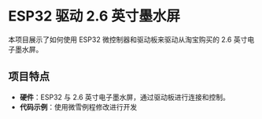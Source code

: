 # ESP32 驱动 2.6 英寸墨水屏

本项目展示了如何使用 ESP32 微控制器和驱动板来驱动从淘宝购买的 2.6 英寸电子墨水屏。

## 项目特点

- **硬件**：ESP32 与 2.6 英寸电子墨水屏，通过驱动板进行连接和控制。
- **代码示例**：使用微雪例程修改进行开发
